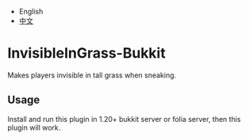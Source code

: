 - English
- [中文](README_zh_cn.md)

# InvisibleInGrass-Bukkit
Makes players invisible in tall grass when sneaking.

## Usage
Install and run this plugin in 1.20+ bukkit server or folia server, then this plugin will work.